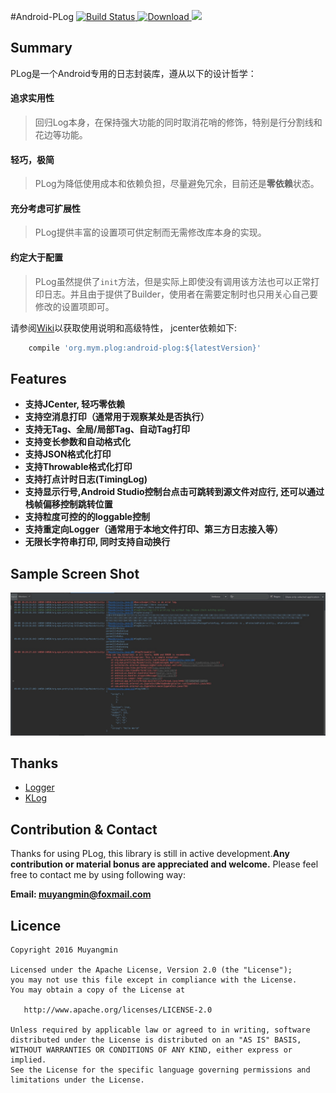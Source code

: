 #Android-PLog  [![Build Status](https://travis-ci.org/Muyangmin/Android-PLog.svg?branch=master)](https://travis-ci.org/Muyangmin/Android-PLog)[ ![Download](https://api.bintray.com/packages/muyangmin/org.mym/Android-PLog/images/download.svg) ](https://bintray.com/muyangmin/org.mym/Android-PLog/_latestVersion)<a href="http://www.methodscount.com/?lib=org.mym.plog%3Aandroid-plog%3A1.5.0"><img src="https://img.shields.io/badge/Methods and size-201 | 20 KB-e91e63.svg"/></a>

## Summary
PLog是一个Android专用的日志封装库，遵从以下的设计哲学：
#### 追求实用性
 > 回归Log本身，在保持强大功能的同时取消花哨的修饰，特别是行分割线和花边等功能。

#### 轻巧，极简
 > PLog为降低使用成本和依赖负担，尽量避免冗余，目前还是**零依赖**状态。

#### 充分考虑可扩展性
> PLog提供丰富的设置项可供定制而无需修改库本身的实现。

#### 约定大于配置
> PLog虽然提供了`init`方法，但是实际上即使没有调用该方法也可以正常打印日志。并且由于提供了Builder，使用者在需要定制时也只用关心自己要修改的设置项即可。

请参阅[Wiki](https://github.com/Muyangmin/Android-PLog/wiki)以获取使用说明和高级特性， jcenter依赖如下:
```Groovy
    compile 'org.mym.plog:android-plog:${latestVersion}'
```

## Features
* **支持JCenter, 轻巧零依赖**
* **支持空消息打印（通常用于观察某处是否执行）**
* **支持无Tag、全局/局部Tag、自动Tag打印**
* **支持变长参数和自动格式化**
* **支持JSON格式化打印**
* **支持Throwable格式化打印**
* **支持打点计时日志(TimingLog)**
* **支持显示行号,Android Studio控制台点击可跳转到源文件对应行, 还可以通过栈帧偏移控制跳转位置**
* **支持粒度可控的的loggable控制**
* **支持重定向Logger（通常用于本地文件打印、第三方日志接入等）**
* **无限长字符串打印, 同时支持自动换行**

## Sample Screen Shot
![ScreenShot](./ScreenShot.png)

## Thanks
* [Logger](https://github.com/orhanobut/logger)
* [KLog](https://github.com/ZhaoKaiQiang/KLog)

## Contribution & Contact
Thanks for using PLog, this library is still in active development.**Any contribution or material
bonus are appreciated and welcome.**
Please feel free to contact me by using following way:

**Email: muyangmin@foxmail.com**

## Licence 
```
Copyright 2016 Muyangmin

Licensed under the Apache License, Version 2.0 (the "License");
you may not use this file except in compliance with the License.
You may obtain a copy of the License at

   http://www.apache.org/licenses/LICENSE-2.0

Unless required by applicable law or agreed to in writing, software
distributed under the License is distributed on an "AS IS" BASIS,
WITHOUT WARRANTIES OR CONDITIONS OF ANY KIND, either express or implied.
See the License for the specific language governing permissions and
limitations under the License.
```